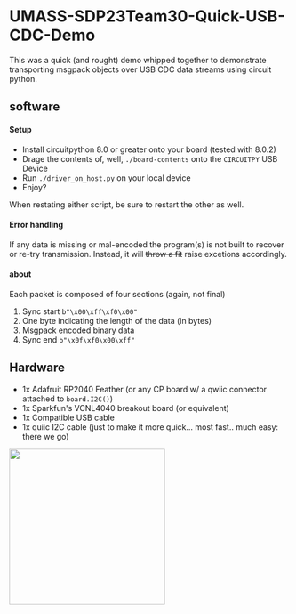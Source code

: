 # UMASS-SDP23Team30-Quick-USB-CDC-Demo

This was a quick (and rought) demo whipped together to demonstrate transporting msgpack objects over USB CDC data streams using circuit python.

## software

#### Setup
- Install circuitpython 8.0 or greater onto your board (tested with 8.0.2)
- Drage the contents of, well,  `./board-contents` onto the `CIRCUITPY` USB Device
- Run `./driver_on_host.py` on your local device
- Enjoy?

When restating either script, be sure to restart the other as well.

#### Error handling
If any data is missing or mal-encoded the program(s) is not built to recover or re-try transmission. Instead, it will ~~throw a fit~~ raise excetions accordingly.

#### about
Each packet is composed of four sections (again, not final)
1. Sync start `b"\x00\xff\xf0\x00"`
1. One byte indicating the length of the data (in bytes)
1. Msgpack encoded binary data
1. Sync end `b"\x0f\xf0\x00\xff"`

## Hardware
- 1x Adafruit RP2040 Feather (or any CP board w/ a qwiic connector attached to `board.I2C()`)
- 1x Sparkfun's VCNL4040 breakout board (or equivalent)
- 1x Compatible USB cable 
- 1x quiic I2C cable (just to make it more quick... most fast.. much easy: there we go)


<img src="https://user-images.githubusercontent.com/39284876/219295642-8ef15731-eaa0-4e73-b0dc-da34b8b81d20.jpeg" style="width: 20em; ">
